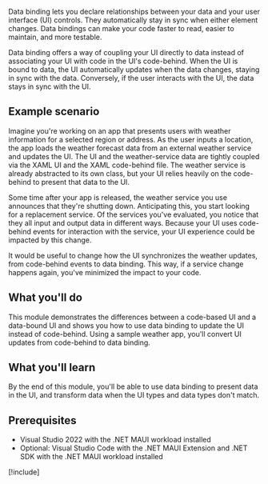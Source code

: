 Data binding lets you declare relationships between your data and your user interface (UI) controls. They automatically stay in sync when either element changes. Data bindings can make your code faster to read, easier to maintain, and more testable.

Data binding offers a way of coupling your UI directly to data instead of associating your UI with code in the UI's code-behind. When the UI is bound to data, the UI automatically updates when the data changes, staying in sync with the data. Conversely, if the user interacts with the UI, the data stays in sync with the UI.

## Example scenario

Imagine you're working on an app that presents users with weather information for a selected region or address. As the user inputs a location, the app loads the weather forecast data from an external weather service and updates the UI. The UI and the weather-service data are tightly coupled via the XAML UI and the XAML code-behind file. The weather service is already abstracted to its own class, but your UI relies heavily on the code-behind to present that data to the UI.

Some time after your app is released, the weather service you use announces that they're shutting down. Anticipating this, you start looking for a replacement service. Of the services you've evaluated, you notice that they all input and output data in different ways. Because your UI uses code-behind events for interaction with the service, your UI experience could be impacted by this change.

It would be useful to change how the UI synchronizes the weather updates, from code-behind events to data binding. This way, if a service change happens again, you've minimized the impact to your code.

## What you'll do

This module demonstrates the differences between a code-based UI and a data-bound UI and shows you how to use data binding to update the UI instead of code-behind. Using a sample weather app, you'll convert UI updates from code-behind to data binding.

## What you'll learn

By the end of this module, you'll be able to use data binding to present data in the UI, and transform data when the UI types and data types don't match.

## Prerequisites

- Visual Studio 2022 with the .NET MAUI workload installed
- Optional: Visual Studio Code with the .NET MAUI Extension and .NET SDK with the .NET MAUI workload installed

[!include[](../../../includes/install-dotnet-maui-workload.md)]
